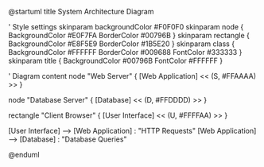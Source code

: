 @startuml
title System Architecture Diagram

' Style settings
skinparam backgroundColor #F0F0F0
skinparam node {
  BackgroundColor #E0F7FA
  BorderColor #00796B
}
skinparam rectangle {
  BackgroundColor #E8F5E9
  BorderColor #1B5E20
}
skinparam class {
  BackgroundColor #FFFFFF
  BorderColor #009688
  FontColor #333333
}
skinparam title {
  BackgroundColor #00796B
  FontColor #FFFFFF
}

' Diagram content
node "Web Server" {
  [Web Application] << (S, #FFAAAA) >>
}

node "Database Server" {
  [Database] << (D, #FFDDDD) >>
}

rectangle "Client Browser" {
  [User Interface] << (U, #FFFFAA) >>
}

[User Interface] --> [Web Application] : "HTTP Requests"
[Web Application] --> [Database] : "Database Queries"

@enduml
